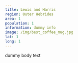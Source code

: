 ```yaml
---
title: Lewis and Harris
region: Outer Hebrides
area: 1
population: 1
information: dummy info
image: /img/best_coffee_mug.jpg
lat: 1
long: 1
---
```

dummy body text